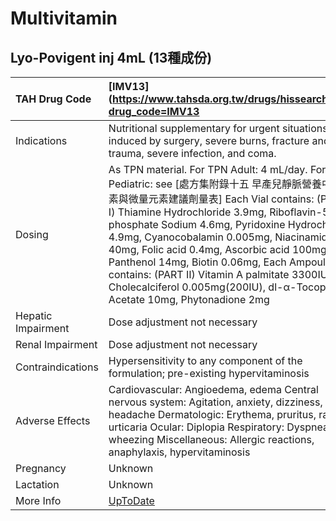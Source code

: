 # Multivitamin

## Lyo-Povigent inj 4mL (13種成份)

| TAH Drug Code      | [IMV13](https://www.tahsda.org.tw/drugs/hissearch.php?drug_code=IMV13                                                                                                                                                                                                                                                                                                                                                                                                                                                      |
|:-------------------|:---------------------------------------------------------------------------------------------------------------------------------------------------------------------------------------------------------------------------------------------------------------------------------------------------------------------------------------------------------------------------------------------------------------------------------------------------------------------------------------------------------------------------|
| Indications        | Nutritional supplementary for urgent situations induced by surgery, severe burns, fracture and trauma, severe infection, and coma.                                                                                                                                                                                                                                                                                                                                                                                         |
| Dosing             | As TPN material. For TPN Adult: 4 mL/day. For TPN Pediatric: see [處方集附錄十五 早產兒靜脈營養中維生素與微量元素建議劑量表] Each Vial contains: (PART Ⅰ) Thiamine Hydrochloride 3.9mg, Riboflavin-5'-phosphate Sodium 4.6mg, Pyridoxine Hydrochloride 4.9mg, Cyanocobalamin 0.005mg, Niacinamide 40mg, Folic acid 0.4mg, Ascorbic acid 100mg, D-Panthenol 14mg, Biotin 0.06mg, Each Ampoule contains: (PART Ⅱ) Vitamin A palmitate 3300IU, Cholecalciferol 0.005mg(200IU), dl-α-Tocopheryl Acetate 10mg, Phytonadione 2mg |
| Hepatic Impairment | Dose adjustment not necessary                                                                                                                                                                                                                                                                                                                                                                                                                                                                                              |
| Renal Impairment   | Dose adjustment not necessary                                                                                                                                                                                                                                                                                                                                                                                                                                                                                              |
| Contraindications  | Hypersensitivity to any component of the formulation; pre-existing hypervitaminosis                                                                                                                                                                                                                                                                                                                                                                                                                                        |
| Adverse Effects    | Cardiovascular: Angioedema, edema Central nervous system: Agitation, anxiety, dizziness, headache Dermatologic: Erythema, pruritus, rash, urticaria Ocular: Diplopia Respiratory: Dyspnea, wheezing Miscellaneous: Allergic reactions, anaphylaxis, hypervitaminosis                                                                                                                                                                                                                                                       |
| Pregnancy          | Unknown                                                                                                                                                                                                                                                                                                                                                                                                                                                                                                                    |
| Lactation          | Unknown                                                                                                                                                                                                                                                                                                                                                                                                                                                                                                                    |
| More Info          | [UpToDate](https://www.uptodate.com/contents/multivitamin-drug-information)                                                                                                                                                                                                                                                                                                                                                                                                                                                |

